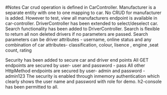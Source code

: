 
#Notes
Car crud operation is defined in CarController.
Manufacturer is a separate entity with one to one mapping to car.
No CRUD for manufacturer is added. However to test, view all manufacturers endpoint is available in car-controller.
DriverController has been extended to select/deselect car. 
Search functionality has been added to DriverController.
Search is flexible to return all non deleted drivers if no parameters are passed.
Search parameters can be driver attributes - username, online status and any combination of car attributes- classification, colour, lisence , engine ,seat count, rating

Security has been added to secure car and driver end points
All GET endpoints are secured by user- user and password - pass
All other HttpMethod endpoints are secured by user- admin and password - admin123
The security is enabled through inmemory authentication which clearly shows the user name and password with role for demo.
h2-console has been permitted to all.
